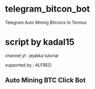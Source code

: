 # telegram_bitcon_bot

Telegram Auto Mining Bitcoins In Termux

# script by kadal15

channel yt : jejakka tutorial

supported by : ALFRED

## Auto Mining BTC Click Bot

 



